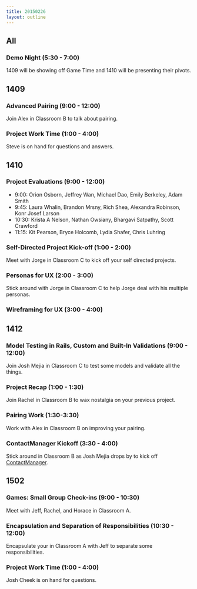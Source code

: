 ```yaml
---
title: 20150226
layout: outline
---
```


## All

### Demo Night (5:30 - 7:00)

1409 will be showing off Game Time and 1410 will be presenting their pivots.

## 1409

### Advanced Pairing (9:00 - 12:00)

Join Alex in Classroom B to talk about pairing.

### Project Work Time (1:00 - 4:00)

Steve is on hand for questions and answers.

## 1410

### Project Evaluations (9:00 - 12:00)

* 9:00: Orion Osborn, Jeffrey Wan, Michael Dao, Emily Berkeley, Adam Smith
* 9:45: Laura Whalin, Brandon Mrsny, Rich Shea, Alexandra Robinson, Konr Josef Larson
* 10:30: Krista A Nelson, Nathan Owsiany, Bhargavi Satpathy, Scott Crawford
* 11:15: Kit Pearson, Bryce Holcomb, Lydia Shafer, Chris Luhring

### Self-Directed Project Kick-off (1:00 - 2:00)

Meet with Jorge in Classroom C to kick off your self directed projects.

### Personas for UX (2:00 - 3:00)

Stick around with Jorge in Classroom C to help Jorge deal with his multiple personas.

### Wireframing for UX (3:00 - 4:00)

## 1412

### Model Testing in Rails, Custom and Built-In Validations (9:00 - 12:00)

Join Josh Mejia in Classroom C to test some models and validate all the things.

### Project Recap (1:00 - 1:30)

Join Rachel in Classroom B to wax nostalgia on your previous project.

### Pairing Work (1:30-3:30)

Work with Alex in Classroom B on improving your pairing.

### ContactManager Kickoff (3:30 - 4:00)

Stick around in Classroom B as Josh Mejia drops by to kick off [ContactManager](http://tutorials.jumpstartlab.com/projects/contact_manager.html).

## 1502

### Games: Small Group Check-ins (9:00 - 10:30)

Meet with Jeff, Rachel, and Horace in Classroom A.

### Encapsulation and Separation of Responsibilities (10:30 - 12:00)

Encapsulate your in Classroom A with Jeff to separate some responsibilities.

### Project Work Time (1:00 - 4:00)

Josh Cheek is on hand for questions.
